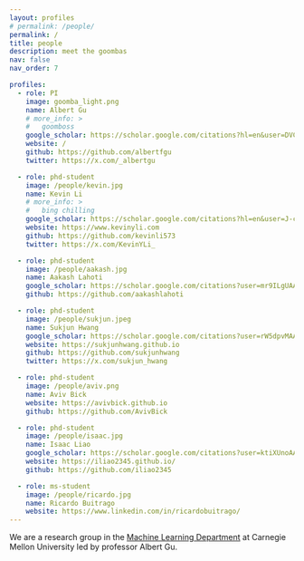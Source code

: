 ```yaml
---
layout: profiles
# permalink: /people/
permalink: /
title: people
description: meet the goombas
nav: false
nav_order: 7

profiles:
  - role: PI
    image: goomba_light.png
    name: Albert Gu
    # more_info: > 
    #   goomboss
    google_scholar: https://scholar.google.com/citations?hl=en&user=DVCHv1kAAAAJ
    website: /
    github: https://github.com/albertfgu
    twitter: https://x.com/_albertgu

  - role: phd-student
    image: /people/kevin.jpg
    name: Kevin Li
    # more_info: >
    #   bing chilling
    google_scholar: https://scholar.google.com/citations?hl=en&user=J-cH7HsAAAAJ
    website: https://www.kevinyli.com
    github: https://github.com/kevinli573
    twitter: https://x.com/KevinYLi_

  - role: phd-student
    image: /people/aakash.jpg
    name: Aakash Lahoti
    google_scholar: https://scholar.google.com/citations?user=mr9ILgUAAAAJ&hl=en
    github: https://github.com/aakashlahoti

  - role: phd-student
    image: /people/sukjun.jpeg
    name: Sukjun Hwang
    google_scholar: https://scholar.google.com/citations?user=rW5dpvMAAAAJ&hl=en&oi=ao
    website: https://sukjunhwang.github.io
    github: https://github.com/sukjunhwang
    twitter: https://x.com/sukjun_hwang

  - role: phd-student
    image: /people/aviv.png
    name: Aviv Bick
    website: https://avivbick.github.io
    github: https://github.com/AvivBick

  - role: phd-student
    image: /people/isaac.jpg
    name: Isaac Liao
    google_scholar: https://scholar.google.com/citations?user=ktiXUnoAAAAJ&hl=en
    website: https://iliao2345.github.io/
    github: https://github.com/iliao2345

  - role: ms-student
    image: /people/ricardo.jpg
    name: Ricardo Buitrago
    website: https://www.linkedin.com/in/ricardobuitrago/
---
```


We are a research group in the [Machine Learning Department](https://www.ml.cmu.edu/) at Carnegie Mellon University led by professor Albert Gu.
